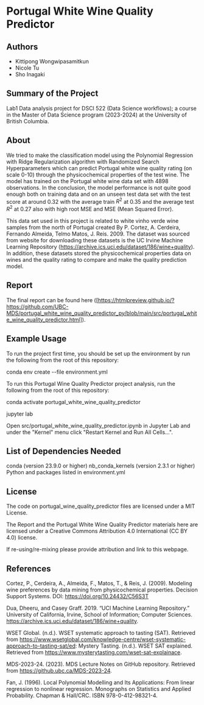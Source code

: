 # Portugal White Wine Quality Predictor


## Authors
- Kittipong Wongwipasamitkun
- Nicole Tu
- Sho Inagaki


## Summary of the Project
Lab1 Data analysis project for DSCI 522 (Data Science workflows); a course in the Master of Data Science program (2023-2024) at the University of British Columbia.


## About
We tried to make the classification model using the Polynomial Regression with Ridge Regularization algorithm with Randomized Search Hyperparameters which can predict Portugal white wine quality rating (on scale 0-10) through the physicochemical properties of the test wine. The model has trained on the Portugal white wine data set with 4898 observations. In the conclusion, the model performance is not quite good enough both on training data and on an unseen test data set with the test score at around 0.32 with the average train $R^2$ at 0.35 and the average test $R^2$ at 0.27 also with high root MSE and MSE (Mean Squared Error).

This data set used in this project is related to white vinho verde wine samples from the north of Portugal created By P. Cortez, A. Cerdeira, Fernando Almeida, Telmo Matos, J. Reis. 2009. The dataset was sourced from  website for downloading these datasets is the UC Irvine Machine Learning Repository (https://archive.ics.uci.edu/dataset/186/wine+quality). In addition, these datasets stored the physicochemical properties data on wines and the quality rating to compare and make the quality prediction model.


## Report
The final report can be found here ([https://htmlpreview.github.io/?https://github.com/UBC-MDS/portugal_white_wine_quality_predictor_py/blob/main/src/portugal_white_wine_quality_predictor.html]).


## Example Usage
To run the project first time, you should be set up the environment by run the following from the root of this repository:

conda env create --file environment.yml

To run this Portugal Wine Quality Predictor project analysis, run the following from the root of this repository:

conda activate portugal_white_wine_quality_predictor

jupyter lab 

Open src/portugal_white_wine_quality_predictor.ipynb in Jupyter Lab and under the "Kernel" menu click "Restart Kernel and Run All Cells...".


## List of Dependencies Needed
conda (version 23.9.0 or higher)
nb_conda_kernels (version 2.3.1 or higher)
Python and packages listed in environment.yml


## License
The code on portugal_wine_quality_predictor files are licensed under a MIT License.

The Report and the Portugal White Wine Quality Predictor materials here are licensed under a Creative Commons Attribution 4.0 International (CC BY 4.0) license. 

If re-using/re-mixing please provide attribution and link to this webpage.


## References
Cortez, P., Cerdeira, A., Almeida, F., Matos, T., & Reis, J. (2009). Modeling wine preferences by data mining from physicochemical properties. Decision Support Systems. DOI: https://doi.org/10.24432/C56S3T

Dua, Dheeru, and Casey Graff. 2019. “UCI Machine Learning Repository.” University of California, Irvine, School of Information; Computer Sciences. https://archive.ics.uci.edu/dataset/186/wine+quality.

WSET Global. (n.d.). WSET systematic approach to tasting (SAT). Retrieved from https://www.wsetglobal.com/knowledge-centre/wset-systematic-approach-to-tasting-sat/ed: Mystery Tasting. (n.d.). WSET SAT explained. Retrieved from https://www.mysterytasting.com/wset-sat-explainace.

MDS-2023-24. (2023). MDS Lecture Notes on GitHub repository. Retrieved from https://github.ubc.ca/MDS-2023-24.

Fan, J. (1996). Local Polynomial Modelling and Its Applications: From linear regression to nonlinear regression. Monographs on Statistics and Applied Probability. Chapman & Hall/CRC. ISBN 978-0-412-98321-4.
